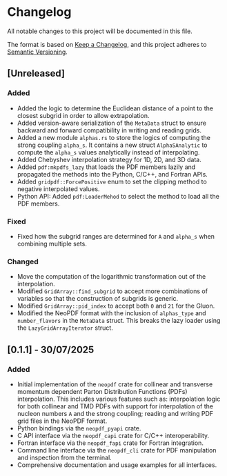 # Changelog

All notable changes to this project will be documented in this file.

The format is based on [Keep a Changelog](https://keepachangelog.com/en/1.1.0/),
and this project adheres to [Semantic Versioning](https://semver.org/spec/v2.0.0.html).

## [Unreleased]

### Added

- Added the logic to determine the Euclidean distance of a point to the closest
  subgrid in order to allow extrapolation.
- Added version-aware serialization of the `MetaData` struct to ensure backward
  and forward compatibility in writing and reading grids.
- Added a new module `alphas.rs` to store the logics of computing the strong
  coupling `alpha_s`. It contains a new struct `AlphaSAnalytic` to compute the
  `alpha_s` values analytically instead of interpolating.
- Added Chebyshev interpolation strategy for 1D, 2D, and 3D data.
- Added `pdf:mkpdfs_lazy` that loads the PDF members lazily and propagated the
  methods into the Python, C/C++, and Fortran APIs.
- Added `gridpdf::ForcePositive` enum to set the clipping method to negative
  interpolated values.
- Python API: Added `pdf:LoaderMehod` to select the method to load all the PDF
  members.

### Fixed

- Fixed how the subgrid ranges are determined for `A` and `alpha_s` when combining
  multiple sets.

### Changed

- Move the computation of the logarithmic transformation out of the interpolation.
- Modified `GridArray::find_subgrid` to accept more combinations of variables
  so that the construction of subgrids is generic.
- Modified `GridArray::pid_index` to accept both `0` and `21` for the Gluon.
- Modified the NeoPDF format with the inclusion of `alphas_type` and
  `number_flavors` in the `MetaData` struct. This breaks the lazy loader using
  the `LazyGridArrayIterator` struct.

## [0.1.1] - 30/07/2025

### Added

- Initial implementation of the `neopdf` crate for collinear and transverse
  momentum dependent Parton Distribution Functions (PDFs) interpolation. This
  includes various features such as: interpolation logic for both collinear
  and TMD PDFs with support for interpolation of the nucleon numbers `A` and
  the strong coupling; reading and writing PDF grid files in the NeoPDF format.
- Python bindings via the `neopdf_pyapi` crate.
- C API interface via the `neopdf_capi` crate for C/C++ interoperability.
- Fortran interface via the `neopdf_fapi` crate for Fortran integration.
- Command line interface via the `neopdf_cli` crate for PDF manipulation
  and inspection from the terminal.
- Comprehensive documentation and usage examples for all interfaces.
